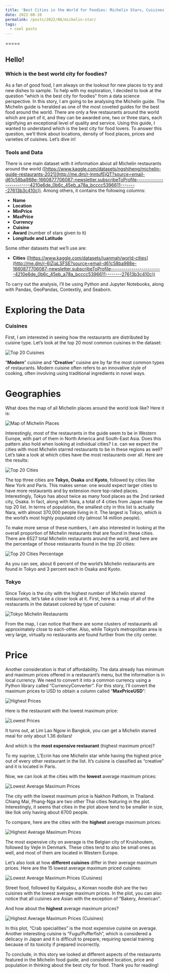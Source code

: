 ```yaml
---
title: 'Best Cities in the World for Foodies: Michelin Stars, Cuisines and Great Food'
date: 2022-08-10
permalink: /posts/2022/08/michelin-star/
tags:
  - cool posts
---
```


===== 

## Hello! 

### Which is the best world city for foodies?

As a fan of good food, I am always on the lookout for new places to try and new dishes to sample. To help with my exploration, I decided to look at the question “which is the best city for foodies” from a data science perspective. In this story, I am going to be analysing the Michelin guide. The Michelin guide is heralded as one of the most coveted guides for the best food around the world. There are only a few restaurants around the world which are part of it, and they can be awarded one, two or three stars, each signifying an exceptional level of quality and service. Using this guide, I wanted to understand which is the best city for food lovers. To answer this question, we’ll think about locations, density of food places, prices and varieties of cuisines. Let’s dive in!

### **Tools and Data**

There is one main dataset with it information about all Michelin restaurants around the world ([https://www.kaggle.com/datasets/ngshiheng/michelin-guide-restaurants-2021](http://me.dm/r-lnntufEjQT?source=email-d61c58ba988e-1660877706087-newsletter.subscribeToProfile-------------------------4210e6de_0b6c_45eb_a78a_bcccc5396611--------27613b3c410c)). Among others, it contains the following columns:

- **Name**
- **Location**
- **MinPrice**
- **MaxPrice**
- **Currency**
- **Cuisine**
- **Award** (number of stars given to it)
- **Longitude and Latitude**

Some other datasets that we’ll use are:

- **Cities** ([https://www.kaggle.com/datasets/juanmah/world-cities](http://me.dm/r-6IZiaLSFSE?source=email-d61c58ba988e-1660877706087-newsletter.subscribeToProfile-------------------------4210e6de_0b6c_45eb_a78a_bcccc5396611--------27613b3c410c))

To carry out the analysis, I’ll be using Python and Jupyter Notebooks, along with Pandas, GeoPandas, Contextily, and Seaborn.

# **Exploring the Data**

### **Cuisines**

First, I am interested in seeing how the restaurants are distributed by cuisine type. Let’s look at the top 20 most common cuisines in the dataset:

![Top 20 Cuisines](/images/barfoodie.png)

“**Modern**” cuisine and “**Creative**” cuisine are by far the most common types of restaurants. Modern cuisine often refers to an innovative style of cooking, often involving using traditional ingredients in novel ways.

# **Geographies**

What does the map of all Michelin places around the world look like? Here it is:

![Map of Michelin Places](/images/mapfoodie.png)

Interestingly, most of the restaurants in the guide seem to be in Western Europe, with part of them in North America and South-East Asia. Does this pattern also hold when looking at individual cities? I.e. can we expect the cities with most Michelin starred restaurants to be in these regions as well? Let’s take a look at which cities have the most restaurants over all. Here are the results:

![Top 20 Cities](/images/barfoodie2.png)

The top three cities are **Tokyo, Osaka** and **Kyoto**, followed by cities like New York and Paris. This makes sense: one would expect larger cities to have more restaurants and by extension more top-rated places. Interestingly, Tokyo has about twice as many food places as the 2nd ranked city, Osaka. In fact, along with Nara, a total of 4 cities from Japan make the top 20 list. In terms of population, the smallest city in this list is actually Nara, with almost 370,000 people living in it. The largest is Tokyo, which is the world’s most highly populated city (almost 14 million people).

To make more sense of these numbers, I am also interested in looking at the overall proportion of Michelin restaurants that are found in these cities. There are 6527 total Michelin restaurants around the world, and here are the percentage of those restaurants found in the top 20 cities:

![Top 20 Cities Percentage](/images/barfoodie3.png)

As you can see, about 6 percent of the world’s Michelin restaurants are found in Tokyo and 3 percent each in Osaka and Kyoto.

### **Tokyo**

Since Tokyo is the city with the highest number of Michelin starred restaurants, let’s take a closer look at it. First, here is a map of all of the restaurants in the dataset colored by type of cuisine:

![Tokyo Michelin Restaurants](/images/tokyofoodie.png)


From the map, I can notice that there are some clusters of restaurants all approximately close to each-other. Also, while Tokyo’s metropolitan area is very large, virtually no restaurants are found further from the city center.

# **Price**

Another consideration is that of affordability. The data already has minimum and maximum prices offered in a restaurant’s menu, but the information is in local currency. We need to convert it into a common currency using a Python library called “CurrencyConverter”. For this story, I’ll convert the maximum prices to USD to obtain a column called “**MaxPriceUSD**”:

![Highest Prices](/images/pricefoodie.png)

Here is the restaurant with the lowest maximum price:

![Lowest Prices](/images/pricefoodie2.png)

It turns out, at Lim Lao Ngow in Bangkok, you can get a Michelin starred meal for only about 1.36 dollars!

And which is the **most expensive restaurant** (highest maximum price)?

To my suprise, L’Ecrin has one Michelin star while having the highest price out of every other restaurant in the list. It’s cuisine is classified as “creative” and it is located in Paris.

Now, we can look at the cities with the **lowest** average maximum prices:

![Lowest Average Maximum Prices](/images/barfoodie4.png)


The city with the lowest maximum price is Nakhon Pathom, in Thailand. Chiang Mai, Phang-Nga are two other Thai cities featuring in the plot. Interestingly, it seems that cities in the plot above tend to be smaller in size, like Ilok only having about 6700 people.

To compare, here are the cities with the **highest** average maximum prices:

![Highest Average Maximum Prices](/images/barfoodie5.png)

The most expensive city on average is the Belgian city of Kruishoutem, followed by Vejle in Denmark. These cities tend to also be small ones as well, and most of them are located in Western Europe.

Let’s also look at how **different cuisines** differ in their average maximum prices. Here are the 15 lowest average maximum priced cuisines:

![Lowest Average Maximum Prices (Cuisines)](/images/barfoodie6.png)


Street food, followed by Kalguksu, a Korean noodle dish are the two cuisines with the lowest average maximum prices. In the plot, you can also notice that all cuisines are Asian with the exception of “Bakery, American”.

And how about the **highest** average maximum prices?

![Highest Average Maximum Prices (Cuisines)](/images/barfoodie7.png)

In this plot, “Crab specialities” is the most expensive cuisine on average. Another interesting cuisine is “Fugu/Pufferfish”, which is considered a delicacy in Japan and it is difficult to prepare, requiring special training because of its toxicity if prepared incorrectly.

To conclude, in this story we looked at different aspects of the restaurants featured in the Michelin food guide, and considered location, price and population in thinking about the best city for food. Thank you for reading!